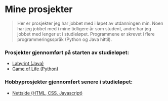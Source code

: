 # Mine prosjekter

> Her er prosjekter jeg har jobbet med i løpet av utdanningen min. Noen har jeg jobbet med i mine tidligere år som student,
> andre har jeg jobbet med lenger ut i studieløpet. Programmene er skrevet i flere programmeringsspråk (Python og Java hittil).

### Prosjekter gjennomført på starten av studieløpet:
- [Labyrint (Java)](https://github.com/mmhakim/Mine-prosjekter/tree/master/Labyrint)
- [Game of Life (Python)](https://github.com/mmhakim/Mine-prosjekter/tree/master/Game-of-Life)

### Hobbyprosjekter gjennomført senere i studieløpet:
- [Nettside (HTML, CSS, Javascript)](http://folk.uio.no/meimonah/)
